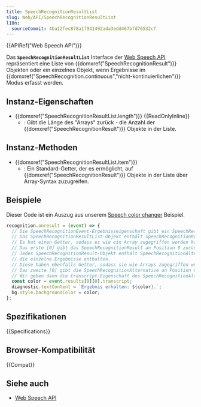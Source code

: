 ```yaml
---
title: SpeechRecognitionResultList
slug: Web/API/SpeechRecognitionResultList
l10n:
  sourceCommit: 4ba12fec878a1f941492ada3edd467bfd76532cf
---
```


{{APIRef("Web Speech API")}}

Das **`SpeechRecognitionResultList`** Interface der [Web Speech API](/de/docs/Web/API/Web_Speech_API) repräsentiert eine Liste von {{domxref("SpeechRecognitionResult")}} Objekten oder ein einzelnes Objekt, wenn Ergebnisse im {{domxref("SpeechRecognition.continuous","nicht-kontinuierlichen")}} Modus erfasst werden.

## Instanz-Eigenschaften

- {{domxref("SpeechRecognitionResultList.length")}} {{ReadOnlyInline}}
  - : Gibt die Länge des "Arrays" zurück - die Anzahl der {{domxref("SpeechRecognitionResult")}} Objekte in der Liste.

## Instanz-Methoden

- {{domxref("SpeechRecognitionResultList.item")}}
  - : Ein Standard-Getter, der es ermöglicht, auf {{domxref("SpeechRecognitionResult")}} Objekte in der Liste über Array-Syntax zuzugreifen.

## Beispiele

Dieser Code ist ein Auszug aus unserem [Speech color changer](https://github.com/mdn/dom-examples/blob/main/web-speech-api/speech-color-changer/script.js) Beispiel.

```js
recognition.onresult = (event) => {
  // Die SpeechRecognitionEvent-Ergebnisseigenschaft gibt ein SpeechRecognitionResultList-Objekt zurück
  // Das SpeechRecognitionResultList-Objekt enthält SpeechRecognitionResult-Objekte.
  // Es hat einen Getter, sodass es wie ein Array zugegriffen werden kann
  // Das erste [0] gibt das SpeechRecognitionResult an Position 0 zurück.
  // Jedes SpeechRecognitionResult-Objekt enthält SpeechRecognitionAlternative-Objekte,
  // die einzelne Ergebnisse enthalten.
  // Diese haben ebenfalls Getter, sodass sie wie Arrays zugegriffen werden können.
  // Das zweite [0] gibt die SpeechRecognitionAlternative an Position 0 zurück.
  // Wir geben dann die transcript-Eigenschaft des SpeechRecognitionAlternative-Objekts zurück
  const color = event.results[0][0].transcript;
  diagnostic.textContent = `Ergebnis erhalten: ${color}.`;
  bg.style.backgroundColor = color;
};
```

## Spezifikationen

{{Specifications}}

## Browser-Kompatibilität

{{Compat}}

## Siehe auch

- [Web Speech API](/de/docs/Web/API/Web_Speech_API)
